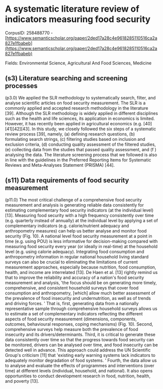 # A systematic literature review of indicators measuring food security

CorpusID: 258488770 - [https://www.semanticscholar.org/paper/2ded17a28c4e9618285110516ca2a827e1fbabeb](https://www.semanticscholar.org/paper/2ded17a28c4e9618285110516ca2a827e1fbabeb)

Fields: Environmental Science, Agricultural And Food Sciences, Medicine

## (s3) Literature searching and screening processes
(p3.0) We applied the SLR methodology to systematically search, filter, and analyse scientific articles on food security measurement. The SLR is a commonly applied and accepted research methodology in the literature [39]. Although the SLR methodology is widely applied in different disciplines such as the health and life sciences, its application in economics is limited. However, it has recently been applied in agricultural economics (e.g. [40][41][42][43]. In this study, we closely followed the six steps of a systematic review process [39], namely, (a) defining research questions, (b) formulating search strings, (c) filtering studies based on inclusion and exclusion criteria, (d) conducting quality assessment of the filtered studies, (e) collecting data from the studies that passed quality assessment, and (f ) analysing the data. The literature screening process that we followed is also in line with the guidelines in the Preferred Reporting Items for Systematic Reviews and Meta-Analyses Statement (PRISMA) [44].
## (s11) Data requirements of food security measurement
(p11.0) The most critical challenge of a comprehensive food security measurement and analysis is generating reliable data consistently for estimating complementary food security indicators (at the individual level) [13]. Measuring food security with a high frequency consistently over time (e.g. quarterly instead of annually) at the individual level by applying a set of complementary indicators (e.g. calorie/nutrient adequacy and anthropometry measures) can help us better analyse and monitor food security (Fig. 10). A national level food security measurement at a point in time (e.g. using POU) is less informative for decision-making compared with measuring food security every year (or ideally in real-time) at the household level (e.g. using calorie adequacy). Integrating food consumption and anthropometry information in regular national household living standard surveys can also be crucial to eliminating the limitations of current measurement approaches, especially because nutrition, food consumption, health, and income are interrelated [13]. De Haen et al. [13] rightly remind us that to improve the reliability and accuracy of a nation's food security measurement and analysis, 'the focus should be on generating more timely, comprehensive, and consistent household surveys that cover food consumption and anthropometry, [which] allow much better assessment of the prevalence of food insecurity and undernutrition, as well as of trends and driving forces. ' That is, first, generating data from a nationally representative sample through comprehensive household surveys allows us to estimate a set of complementary indicators reflecting the different aspects of food security measurement (dimensions, components, outcomes, behavioural responses, coping mechanisms) (Fig. 10). Second, comprehensive surveys help measure both the prevalence of food insecurity and its drivers/determinants. Third, it is critical to generate these data consistently over time so that the progress towards food security can be monitored, drivers can be analysed over time, and food insecurity can be detected well in advance. This approach could address the UN Scientific Group's criticism [11] that 'existing early warning systems lack indicators to adequately monitor degradation of food systems. ' Fourth, the data allow us to analyse and evaluate the effects of programmes and interventions (over time) at different levels (individual, household, and national). It also opens opportunities to conduct development research in food, nutrition, health, and poverty [13].
